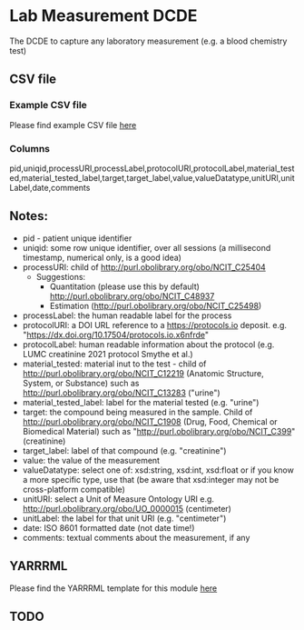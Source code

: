 # Lab Measurement DCDE

The DCDE to capture any laboratory measurement (e.g. a blood chemistry test)

## CSV file 

### Example CSV file
Please find example CSV file [here](../exemplar_csv/lab_measurement.csv)

### Columns

 pid,uniqid,processURI,processLabel,protocolURI,protocolLabel,material_tested,material_tested_label,target,target_label,value,valueDatatype,unitURI,unitLabel,date,comments

## Notes:
  * pid - patient unique identifier
  * uniqid:  some row unique identifier, over all sessions (a millisecond timestamp, numerical only, is a good idea)
  * processURI:  child of http://purl.obolibrary.org/obo/NCIT_C25404
    * Suggestions:
      * Quantitation (please use this by default) http://purl.obolibrary.org/obo/NCIT_C48937
      * Estimation (http://purl.obolibrary.org/obo/NCIT_C25498)
  * processLabel:  the human readable label for the process
  * protocolURI:  a DOI URL reference to a https://protocols.io deposit. e.g. "https://dx.doi.org/10.17504/protocols.io.x6nfrde"
  * protocolLabel:  human readable information about the protocol (e.g. LUMC creatinine 2021 protocol Smythe et al.)
  * material_tested:  material inut to the test - child of http://purl.obolibrary.org/obo/NCIT_C12219 (Anatomic Structure, System, or Substance) such as http://purl.obolibrary.org/obo/NCIT_C13283 ("urine")
  * material_tested_label: label for the material tested (e.g. "urine")
  * target:  the compound being measured in the sample. Child of  http://purl.obolibrary.org/obo/NCIT_C1908 (Drug, Food, Chemical or Biomedical Material) such as "http://purl.obolibrary.org/obo/NCIT_C399" (creatinine)
  * target_label:  label of that compound (e.g. "creatinine")
  * value:  the value of the measurement
  * valueDatatype: select one of:  xsd:string, xsd:int, xsd:float  or if you know a more specific type, use that (be aware that xsd:integer may not be cross-platform compatible)
  * unitURI: select a Unit of Measure Ontology URI e.g. http://purl.obolibrary.org/obo/UO_0000015 (centimeter)
  * unitLabel:  the label for that unit URI (e.g. "centimeter")
  * date:  ISO 8601 formatted date  (not date time!)
  * comments:  textual comments about the measurement, if any

## YARRRML

Please find the YARRRML template for this module [here](../templates/body_measurement_yarrrml_template.yaml)
  
##  TODO

